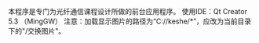 本程序是专门为光纤通信课程设计所做的前台应用程序。
使用IDE：Qt Creator 5.3 （MingGW）
注意：加载显示图片的路径为“C://keshe/*”，应改为当前目录下的"/交换图片"。
